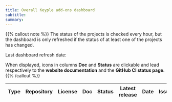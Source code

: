 ```yaml
---
title: Overall Keyple add-ons dashboard
subtitle: 
summary:
---
```


{{% callout note %}}
The status of the projects is checked every hour, but the dashboard is only refreshed if the status of at least one of 
the projects has changed.

Last dashboard refresh date: **<span id="project-dashboard-datetime"></span>**

When displayed, icons in columns **Doc** and **Status** are clickable and lead respectively to the **website documentation**
and the **GitHub CI status page**.
{{% /callout %}}

<table id="project-dashboard-table" class="table table-striped" data-sort-name="updated" data-sort-order="desc">
    <thead>
    <tr>
        <th scope="col" class="text-center">Type</th>
        <th scope="col">Repository</th>
        <th scope="col" class="text-center">License</th>
        <th scope="col" class="text-center">Doc</th>
        <th scope="col" class="text-center">Status</th>
        <th scope="col" class="text-center">Latest release</th>
        <th scope="col" class="text-center">Date</th>
        <th scope="col" class="text-center">Issues</th>
        <th scope="col" class="text-center">Branches</th>
        <th scope="col" class="text-center">PRs</th>
        <th scope="col" class="text-center">Forks</th>
        <th scope="col" class="text-center">Stars</th>
        <th scope="col" class="text-center" data-field="updated">Last update</th>
        <th scope="col" class="text-center">Created</th>
    </tr>
    </thead>
    <tbody id="project-dashboard-content">
    </tbody>
</table>
<script type="text/javascript">
document.body.onload = function() {
    loadProjectDashboard();
};
</script>
